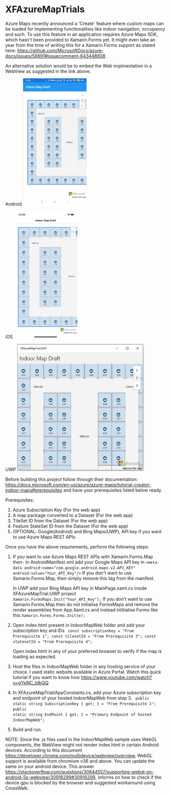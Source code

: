 # XFAzureMapTrials
Azure Maps recently announced a 'Create' feature where custom maps can be loaded for implementing functionalities like indoor navigation, occupancy and such. To use this feature in an application requires Azure Maps SDK, which hasn't been provided to Xamarin.Forms yet. It might even take an year from the time of writing this for a Xamarin.Forms support as stated here: https://github.com/MicrosoftDocs/azure-docs/issues/56691#issuecomment-643448608 .

An alternative solution would be to embed the Web implmentation in a WebView as suggested in the link above.

Android
<img src="https://github.com/Druffl3/XFAzureMapTrials/blob/master/Screenshots/androidAzureIndoorMap.png" width="200" height="400" />

iOS
<img src="https://github.com/Druffl3/XFAzureMapTrials/blob/master/Screenshots/iOSAzureIndoorMap.png" width="200" height="400" />

UWP
<img src="https://github.com/Druffl3/XFAzureMapTrials/blob/master/Screenshots/uwpAzureIndoorMap.PNG" width="400" height="400" />

Before building this project follow through their documentation: https://docs.microsoft.com/en-us/azure/azure-maps/tutorial-creator-indoor-maps#prerequisites and have your prerequisites listed below ready.

Prerequisites:
1. Azure Subscription Key (For the web app)
2. A map package converted to a Dataset (For the web app)
3. TileSet ID from the Dataset (For the web app) 
4. Feature StateSet ID from the Dataset (For the web app)
5. OPTIONAL: Google(Android) and Bing Maps(UWP), API key if you want to use Azure Maps REST APIs

Once you have the above requirements, perform the following steps:

1. If you want to use Azure Maps REST APIs with Xamarin.Forms.Map then-
   In AndroidManifest.xml add your Google Maps API key in 
   <code>&lt;meta-data android:name="com.google.android.maps.v2.API_KEY" android:value="Your_API_Key"/&gt;</code>
   If you don't want to use Xamarin.Forms.Map, then simply remove this tag from the manifest.
   
   In UWP add your Bing Maps API key in MainPage.xaml.cs inside XFAzureMapTrial.UWP project
   <code>Xamarin.FormsMaps.Init("Your_API_Key");</code>
   If you don't want to use Xamarin.Forms.Map then do not initialise FormsMaps and remove the render assemblies from App.Xaml.cs and instead intitialise Forms like this
   <code>Xamarin.Forms.Forms.Init(e);</code>
 
 2. Open index.html present in IndoorMapWeb folder and add your subscription key and IDs
    <code>
    const subscriptionKey = "From Prerequisite 1";
    const tilesetId = "From Prerequisite 3";
    const statesetId = "From Prerequisite 4";
    </code>
    
    Open index.html in any of your preferred browser to verify if the map is loading as expected.
  
  3. Host the files in IndoorMapWeb folder in any hosting service of your choice. I used static website available in Azure Portal. Watch this quick tutorial if you want to know how https://www.youtube.com/watch?v=gYpNC_tdbQQ
  
  4. In XFAzureMapTrial/AppConstants.cs, add your Azure subscription key and endpoint of your hosted IndoorMapWeb from step 3.
     <code>
     public static string SubscriptionKey { get; } = "From Prerequisite 1";
     public static string EndPoint { get; } = "Primary Endpoint of hosted IndoorMapWeb";
     </code>
  
  5. Build and run.
  
  
  NOTE:
  Since the .js files used in the IndoorMapWeb sample uses WebGL components, the WebView might not render index.html in certain Android devices. According to this document https://developer.chrome.com/multidevice/webview/overview, WebGL support is available from chromium v36 and above. You can update the same on your android device. 
  This answer https://stackoverflow.com/questions/30844557/supporting-webgl-on-android-5s-webview/30916299#30916299, informs on how to check if the device gpu is blocked by the browser and suggested workaround using CrossWalk.
